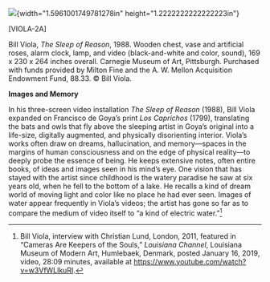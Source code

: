 ![](media/image1.png){width="1.5961001749781278in" height="1.2222222222222223in"}

\[VIOLA-2A\]

Bill Viola, *The Sleep of Reason*, 1988. Wooden chest, vase and artificial roses, alarm clock, lamp, and video (black-and-white and color, sound), 169 x 230 x 264 inches overall. Carnegie Museum of Art, Pittsburgh. Purchased with funds provided by Milton Fine and the A. W. Mellon Acquisition Endowment Fund, 88.33. © Bill Viola.

**Images and Memory**

In his three-screen video installation *The Sleep of Reason* (1988), Bill Viola expanded on Francisco de Goya’s print *Los Caprichos* (1799), translating the bats and owls that fly above the sleeping artist in Goya’s original into a life-size, digitally augmented, and physically disorienting interior. Viola’s works often draw on dreams, hallucination, and memory—spaces in the margins of human consciousness and on the edge of physical reality—to deeply probe the essence of being. He keeps extensive notes, often entire books, of ideas and images seen in his mind’s eye. One vision that has stayed with the artist since childhood is the watery paradise he saw at six years old, when he fell to the bottom of a lake. He recalls a kind of dream world of moving light and color like no place he had ever seen. Images of water appear frequently in Viola’s videos; the artist has gone so far as to compare the medium of video itself to “a kind of electric water.”[^1]

[^1]: Bill Viola, interview with Christian Lund, London, 2011, featured in “Cameras Are Keepers of the Souls,” *Louisiana Channel*, Louisiana Museum of Modern Art, Humlebaek, Denmark, posted January 16, 2019, video, 28:09 minutes, available at https://www.youtube.com/watch?v=w3VfWLlkuRI.
